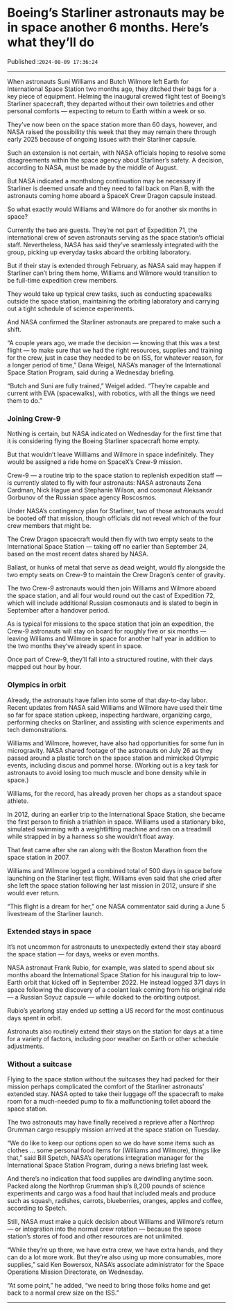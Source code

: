 # Boeing’s Starliner astronauts may be in space another 6 months. Here’s what they’ll do

Published :`2024-08-09 17:36:24`

---

When astronauts Suni Williams and Butch Wilmore left Earth for International Space Station two months ago, they ditched their bags for a key piece of equipment. Helming the inaugural crewed flight test of Boeing’s Starliner spacecraft, they departed without their own toiletries and other personal comforts — expecting to return to Earth within a week or so.

They’ve now been on the space station more than 60 days, however, and NASA raised the possibility this week that they may remain there through early 2025 because of ongoing issues with their Starliner capsule.

Such an extension is not certain, with NASA officials hoping to resolve some disagreements within the space agency about Starliner’s safety. A decision, according to NASA, must be made by the middle of August.

But NASA indicated a monthslong continuation may be necessary if Starliner is deemed unsafe and they need to fall back on Plan B, with the astronauts coming home aboard a SpaceX Crew Dragon capsule instead.

So what exactly would Williams and Wilmore do for another six months in space?

Currently the two are guests. They’re not part of Expedition 71, the international crew of seven astronauts serving as the space station’s official staff. Nevertheless, NASA has said they’ve seamlessly integrated with the group, picking up everyday tasks aboard the orbiting laboratory.

But if their stay is extended through February, as NASA said may happen if Starliner can’t bring them home, Williams and Wilmore would transition to be full-time expedition crew members.

They would take up typical crew tasks, such as conducting spacewalks outside the space station, maintaining the orbiting laboratory and carrying out a tight schedule of science experiments.

And NASA confirmed the Starliner astronauts are prepared to make such a shift.

“A couple years ago, we made the decision — knowing that this was a test flight — to make sure that we had the right resources, supplies and training for the crew, just in case they needed to be on ISS, for whatever reason, for a longer period of time,” Dana Weigel, NASA’s manager of the International Space Station Program, said during a Wednesday briefing.

“Butch and Suni are fully trained,” Weigel added. “They’re capable and current with EVA (spacewalks), with robotics, with all the things we need them to do.”

### Joining Crew-9

Nothing is certain, but NASA indicated on Wednesday for the first time that it is considering flying the Boeing Starliner spacecraft home empty.

But that wouldn’t leave Wiilliams and Wilmore in space indefinitely. They would be assigned a ride home on SpaceX’s Crew-9 mission.

Crew-9 — a routine trip to the space station to replenish expedition staff — is currently slated to fly with four astronauts: NASA astronauts Zena Cardman, Nick Hague and Stephanie Wilson, and cosmonaut Aleksandr Gorbunov of the Russian space agency Roscosmos.

Under NASA’s contingency plan for Starliner, two of those astronauts would be booted off that mission, though officials did not reveal which of the four crew members that might be.

The Crew Dragon spacecraft would then fly with two empty seats to the International Space Station — taking off no earlier than September 24, based on the most recent dates shared by NASA.

Ballast, or hunks of metal that serve as dead weight, would fly alongside the two empty seats on Crew-9 to maintain the Crew Dragon’s center of gravity.

The two Crew-9 astronauts would then join Williams and Wilmore aboard the space station, and all four would round out the cast of Expedition 72, which will include additional Russian cosmonauts and is slated to begin in September after a handover period.

As is typical for missions to the space station that join an expedition, the Crew-9 astronauts will stay on board for roughly five or six months — leaving Williams and Wilmore in space for another half year in addition to the two months they’ve already spent in space.

Once part of Crew-9, they’ll fall into a structured routine, with their days mapped out hour by hour.

### Olympics in orbit

Already, the astronauts have fallen into some of that day-to-day labor. Recent updates from NASA said Williams and Wilmore have used their time so far for space station upkeep, inspecting hardware, organizing cargo, performing checks on Starliner, and assisting with science experiments and tech demonstrations.

Williams and Wilmore, however, have also had opportunities for some fun in microgravity. NASA shared footage of the astronauts on July 26 as they passed around a plastic torch on the space station and mimicked Olympic events, including discus and pommel horse. (Working out is a key task for astronauts to avoid losing too much muscle and bone density while in space.)

Williams, for the record, has already proven her chops as a standout space athlete.

In 2012, during an earlier trip to the International Space Station, she became the first person to finish a triathlon in space. Williams used a stationary bike, simulated swimming with a weightlifting machine and ran on a treadmill while strapped in by a harness so she wouldn’t float away.

That feat came after she ran along with the Boston Marathon from the space station in 2007.

Williams and Wilmore logged a combined total of 500 days in space before launching on the Starliner test flight. Williams even said that she cried after she left the space station following her last mission in 2012, unsure if she would ever return.

“This flight is a dream for her,” one NASA commentator said during a June 5 livestream of the Starliner launch.

### Extended stays in space

It’s not uncommon for astronauts to unexpectedly extend their stay aboard the space station — for days, weeks or even months.

NASA astronaut Frank Rubio, for example, was slated to spend about six months aboard the International Space Station for his inaugural trip to low-Earth orbit that kicked off in September 2022. He instead logged 371 days in space following the discovery of a coolant leak coming from his original ride — a Russian Soyuz capsule — while docked to the orbiting outpost.

Rubio’s yearlong stay ended up setting a US record for the most continuous days spent in orbit.

Astronauts also routinely extend their stays on the station for days at a time for a variety of factors, including poor weather on Earth or other schedule adjustments.

### Without a suitcase

Flying to the space station without the suitcases they had packed for their mission perhaps complicated the comfort of the Starliner astronauts’ extended stay. NASA opted to take their luggage off the spacecraft to make room for a much-needed pump to fix a malfunctioning toilet aboard the space station.

The two astronauts may have finally received a reprieve after a Northrop Grumman cargo resupply mission arrived at the space station on Tuesday.

“We do like to keep our options open so we do have some items such as clothes … some personal food items for (Williams and Wilmore), things like that,” said Bill Spetch, NASA’s operations integration manager for the International Space Station Program, during a news briefing last week.

And there’s no indication that food supplies are dwindling anytime soon. Packed along the Northrop Grumman ship’s 8,200 pounds of science experiments and cargo was a food haul that included meals and produce such as squash, radishes, carrots, blueberries, oranges, apples and coffee, according to Spetch.

Still, NASA must make a quick decision about Williams and Wilmore’s return — or integration into the normal crew rotation — because the space station’s stores of food and other resources are not unlimited.

“While they’re up there, we have extra crew, we have extra hands, and they can do a lot more work. But they’re also using up more consumables, more supplies,” said Ken Bowersox, NASA’s associate administrator for the Space Operations Mission Directorate, on Wednesday.

“At some point,” he added, “we need to bring those folks home and get back to a normal crew size on the ISS.”

---

